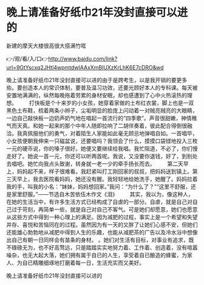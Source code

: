 # 晚上请准备好纸巾21年没封直接可以进的
新建的摩天大楼很高很大搭满竹哐

👉/观/看/入/口👉http://www.baidu.com/link?url=9GtYscxq2JHtl4wpmtdwIAAxXmBlUXzKrLhK6E7cDRO&wd

晚上请准备好纸巾21年没封直接可以进的由于是跨考生，以是我开销的要更多些。要创造本人的常识体制，要普及温习功效，还要光顾好本人的专科课。每天被安置地满满的，纵然每晚拖着劳累的身材安眠，却也感遭到了心中火热滚热的理想。
　　打快板是个十来岁的小女孩，她穿着家做的土布红衣裳，脚上也是一双黑色土布鞋，梳着两条小辫子，尘垢明显的脸庞上闪动着一对贼亮贼亮的大眼睛，一边自己敲快板一边奶声奶气地在唱起一首流行的“四季歌”。声音很甜嫩，神情稚气而天真。和她一起来的那个中年人随即拉响了二胡伴奏着，彼此配合得倒很融洽。我真佩服他们的勇气，对着陌生人家能如此毫无顾忌地弹唱自如。一首唱毕，小女孩便朝我伸来一只磁盆说，还要唱吗？我领会了什么，摸摸口袋铿地投入三枚一元的硬币说，你的嗓子很好。她便又要继续给我唱。我忙阻道，不必了，你们慢走好了。她说一首一元，你还可以听两首呢。我说，又没要你退钱，好了，到别处去唱吧。她忙向我点头致谢，转身就一老一少的牵手扬长而去。
　　第二天早上，妈妈起不来，样子很难看。我赶紧叫打工刚回家的叔叔，把妈妈送到镇上。第三天早上，我去医院看妈妈，她还没有醒。我轻轻地给她洗手，她醒了。妈妈拉着我的手，叫我的小名：“妹妹，妈妈想回家。”我问：“为什么了？”“这里不舒服，还是家里舒服。”——节选自木苦依伍木作文《泪》
　　其实，我以为，像这种人，在她的生活当中，有许多生活方式已经构成了自虐的一部分。自虐，就是自己对自己过于苛刻，再简单一些，就是自己对自己不客气。可是她们却愿意，她们也愿意从这些方式中得到一种心理上的满足。因为减肥的过程，事实上是一个希望和失望并存、喜悦和苦恼同在的过程。虽然因为有一天的又胖了让她们心感不安，但她们还能雄心勃勃地从减肥中得到人生的乐趣，也能从减肥茶的广告以及冷水浴中想像出自己有朝一日同样会有苗条的身材。
。她们对生活有目标，对事业有追求，既不碌碌无为，也不好高骛远，只是踏踏实实地努力着、工作着、创造着，没有喧嚣噪杂，也无大起大落，她们拥有属于自已的人生，享受着自已酿造的蜂蜜，为家人、为自已精雕细琢地打磨着每一日，生活充实而又美好。

晚上请准备好纸巾21年没封直接可以进的
